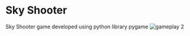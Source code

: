 # Sky Shooter
 Sky Shooter game developed using python library pygame
![gameplay 2](https://github.com/OmarTarekAbdelWahab/Sky-Shooter/assets/128807308/076a304b-ea45-4808-8e26-ccdfabf60225)
